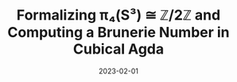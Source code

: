 ---
title: "Formalizing π₄(S³) ≅ ℤ/2ℤ and Computing a Brunerie Number in Cubical Agda"
collection: publications
permalink: /publication/2023-01-Brunerie
excerpt:
date: 2023-02-01
venue: 'Submitted, 2023'
paperurl: 'http://aljungstrom.github.io/files/pi4s3.pdf'
citation: 'Axel Ljungström, Anders Mörtberg'
---